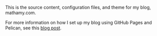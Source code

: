 This is the source content, configuration files, and theme for my blog, mathamy.com.

For more information on how I set up my blog using GitHub Pages and Pelican, see this [blog post](http://mathamy.com/migrating-to-github-pages-using-pelican.html).